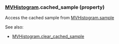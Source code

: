 ### [MVHistogram](MVHistogram.md).cached_sample (property)




Access the cached sample from [MVHistogram.sample](MVHistogram.sample.md)

See also:

* [MVHistogram.clear_cached_sample](MVHistogram.clear_cached_sample.md)

